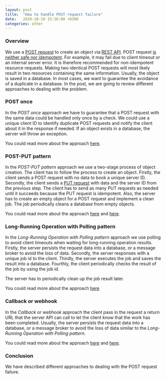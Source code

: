 ```yaml
---
layout: post
title:  "How to handle POST request failure"
date:   2020-10-10 15:36:00 +0300
categories: other
---
```


### Overview

We use a [POST request](https://www.restapitutorial.com/lessons/httpmethods.html) to create an object via [REST API](https://www.ics.uci.edu/~fielding/pubs/dissertation/rest_arch_style.htm). 
POST request [is neither safe nor idempotent](https://www.restapitutorial.com/lessons/httpmethods.html).
For example, it may fail due to client timeout or an internal server error. 
It is therefore recommended for non-idempotent resource requests. 
Making two identical POST requests will most likely result in two resources containing the same information.
Usually, the object is saved in a database.
In most cases, we want to guarantee the avoidance of a duplicate in a database.
In the post, we are going to review different approaches to dealing with the problem. 

### POST once

In the *POST once* approach we have to guarantee that a POST request with the same data could be handled only once by a check.
We could use a unique client ID to identify duplicate POST requests and notify the client about it in the response if needed. 
If an object exists in a database, the server will throw an exception.

You could read more about the approach [here](https://stackoverflow.com/a/55026313/3001953).

### POST-PUT pattern

In the *POST-PUT pattern* approach we use a two-stage process of object creation.
The client has to follow the process to create an object. 
Firstly, the client sends a POST request with no data to book a unique server ID.
Secondly, the client sends a [PUT request](https://www.restapitutorial.com/lessons/httpmethods.html) with data and the server ID from the previous step.
The client has to send as many PUT requests as needed until it succeeds because the PUT request is idempotent.
Also, the server has to create an empty object for a POST request and implement a clean job. 
The job periodically cleans a database from empty objects.

You could read more about the approach [here](http://restalk-patterns.org/post-put.html) and [here](https://stackoverflow.com/a/51515064/3001953).
  
### Long-Running Operation with Polling pattern

In the *Long-Running Operation with Polling pattern* approach we use polling to avoid client timeouts when waiting for long-running operation results.
Firstly, the server persists the request data into a database, or a message broker to avoid the loss of data.
Secondly, the server responses with a unique job id to the client.
Thirdly, the server executes the job and saves the result into a database.
Fourthly, the client periodically checks the result of the job by using the job id.

The server has to periodically clean up the job result later.

You could read more about the approach [here](http://restalk-patterns.org/long-running-operation-polling.html)

### Callback or webhook

In the *Callback or webhook* approach the client pass in the request a return URL that the server API can call to let the client know that the work has been completed.
Usually, the server persists the request data into a database, or a message broker to avoid the loss of data similar to the *Long-Running Operation with Polling pattern*. 

You could read more about the approach [here](https://dzone.com/articles/rest-callbacks) and [here](https://stackoverflow.com/a/51514915/3001953).

### Conclusion

We have described different approaches to dealing with the POST request failure.
